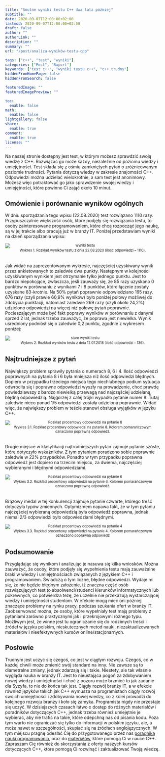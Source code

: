 ```yaml
---
title: "Smutne wyniki testu C++ dwa lata później"
subtitle: ""
date: 2020-09-07T12:00:00+02:00
lastmod: 2020-09-07T12:00:00+02:00
draft: false
author: ""
authorLink: ""
description: ""
summary: ""
url: "/post/analiza-wyników-testu-cpp"

tags: ["c++", "test", "wyniki"]
categories: ["Post", "Raport"]
keywords: ["test c++", "wyniki testu c++", "c++ trudny"]
hiddenFromHomePage: false
hiddenFromSearch: false

featuredImage: ""
featuredImagePreview: ""

toc:
  enable: false
math:
  enable: false
lightgallery: false
share:
  enable: true
comment:
  enable: true
license: ""
---
```


Na naszej stronie dostępny jest test, w którym możesz sprawdzić swoją wiedzę z C++. Rozwiązać go może każdy, niezależnie od poziomu wiedzy i umiejętności. Test składa się z ośmiu zamkniętych pytań o zróżnicowanym poziomie trudności. Pytania dotyczą wiedzy w zakresie znajomości C++. Odpowiedzi można udzielać wielokrotnie, a sam test jest anonimowy. Możesz więc potraktować go jako sprawdzenie swojej wiedzy i umiejętności, które powinno Ci zająć około 10 minut.

## Omówienie i porównanie wyników ogólnych

W dniu sporządzania tego wpisu (22.08.2020) test rozwiązano 1110 razy. Przypuszczalnie większość osób, które podjęły się rozwiązania testu, to osoby zainteresowane programowaniem, które chcą rozpocząć jego naukę, są w jej trakcie albo pracują już w branży IT.
Poniżej przedstawiam wyniki na dzień sporządzania wpisu:

<div style="text-align:center;font-size:0.8em; margin-bottom:3em">
  <img src="img\wyniki.png"
       alt="wyniki testu"
       style="display:block;margin:0 auto;"
  />
Wykres 1. Rozkład wyników testu z dnia 22.08.2020 (ilość odpowiedzi – 1110).
</div>

Jak widać na zaprezentowanym wykresie, najczęściej uzyskiwany wynik przez ankietowanych to zaledwie dwa punkty. Następnym w kolejności uzyskiwanym wynikiem jest otrzymanie tylko jednego punktu. 
Jest to bardzo niepokojące, zwłaszcza, jeśli zauważy się, że 85 razy uzyskano 0 punktów w porównaniu z wynikami 7 i 8 punktów, które łącznie zostały uzyskane 83-krotnie.
Na 50% pytań poprawnie odpowiedziano 165 razy. 676 razy (czyli prawie 60,9% wyników) było poniżej połowy możliwej do zdobycia punktacji, natomiast zaledwie 269 razy (czyli około 24,2%) udzielono odpowiedzi na więcej niż połowę pytań poprawnie.
Pocieszającym może być fakt poprawy wyników w porównaniu z danymi sprzed 2 lat, jednak trzeba zauważyć, że poprawa jest niewielka. Wynik uśredniony podniósł się o zaledwie 0,2 punktu, zgodnie z wykresem poniżej:

<div style="text-align:center;font-size:0.8em; margin-bottom:3em">
  <img src="img\stare_wyniki.png"
       alt="stare wyniki testu"
       style="display:block;margin:0 auto;"
  />
  Wykres 2. Rozkład wyników testu z dnia 12.07.2018 (ilość odpowiedzi – 136).
</div>

## Najtrudniejsze z pytań

Największy problem sprawiły pytania o numerach 8, 6 i 4. Ilość odpowiedzi poprawnych na pytania 8 i 6 była mniejsza niż ilość odpowiedzi błędnych. Dopiero w przypadku trzeciego miejsca tego niechlubnego podium sytuacja odwróciła się i poprawne odpowiedzi wyszły na prowadzenie, choć prawdę powiedziawszy z bardzo niewielką przewagą nad najczęściej udzielaną, błędną odpowiedzią.
Najgorzej z całej trójki wypadło pytanie numer 8. Tutaj zaledwie nieco ponad 1/5 odpowiedzi została udzielona poprawnie. Widać więc, że największy problem w teście stanowi obsługa wyjątków w języku C++.

<div style="text-align:center;font-size:0.8em; margin-bottom:3em">
  <img src="img\pyt8a.png"
       alt="Rozkład procentowy odpowiedzi na pytanie 8"
       style="display:block;margin:0 auto;"
  />
  Wykres 3.1. Rozkład procentowy odpowiedzi na pytanie 8. Kolorem pomarańczowym oznaczono poprawną odpowiedź.</label>
</div>

Drugie miejsce w klasyfikacji najtrudniejszych pytań zajmuje pytanie szóste, które dotyczyło wskaźników. Z tym pytaniem poradzono sobie poprawnie zaledwie w 22% przypadków. Ponadto w tym przypadku poprawna odpowiedź jest dopiero na trzecim miejscu, za dwiema, najczęściej wybieranymi i błędnymi odpowiedziami.

<div style="text-align:center;font-size:0.8em; margin-bottom: 3em">
  <img src="img\pyt6a.png"
       alt="Rozkład procentowy odpowiedzi na pytanie 6"
       style="display:block;margin:0 auto;"
  />
  Wykres 3.2. Rozkład procentowy odpowiedzi na pytanie 6. Kolorem pomarańczowym oznaczono poprawną odpowiedź.
</div>

Brązowy medal w tej konkurencji zajmuje pytanie czwarte, którego treść dotyczyła typów zmiennych. Optymizmem napawa fakt, że w tym pytaniu najczęściej wybieraną odpowiedzią była odpowiedź poprawna, jednak niemal 2/3 odpowiedzi było odpowiedziami błędnymi.

<div style="text-align:center;font-size:0.8em; margin-bottom: 3em">
  <img src="img\pyt4a.png"
       alt="Rozkład procentowy odpowiedzi na pytanie 4"
       style="display:block;margin:0 auto;"
  />
  Wykres 3.3. Rozkład procentowy odpowiedzi na pytanie 4. Kolorem pomarańczowym oznaczono poprawną odpowiedź</label>
</div>

## Podsumowanie

Przyglądając się wynikom i analizując je nasuwa się kilka wniosków.
Można zauważyć, że osoby, które podjęły się wypełnienia testu mają zauważalne braki w wiedzy i umiejętnościach związanych z językiem C++ i programowaniem. Świadczą o tym liczne, błędne odpowiedzi.
Wydaje mi się, że nie będzie błędnym założenie, iż znaczna część osób rozwiązujących test to absolwenci/studenci kierunków informatycznych lub pokrewnych, co potwierdza tezę, że uczelnie nie przekazują wystarczającej wiedzy i umiejętności studentom. W efekcie mogą mieć oni później znaczące problemy na rynku pracy, podczas szukania ofert w branży IT.
Zaobserwować można, że osoby, które wypełniały test mają problemy z pytaniami zarówno praktycznymi jak i przekrojowymi różnego typu. Możliwym jest, że winne jest tu ograniczanie się do rodzimych treści i źródeł w języku polskim, nieskutecznych metod nauki, niezaktualizowanych materiałów i nieefektywnych kursów online/stacjonarnych.

## Posłowie

Trudnym jest uczyć się czegoś, co jest w ciągłym rozwoju. Czegoś, co w każdej chwili może zmienić swój standard na inny. Nie zawsze są to diametralne zmiany, jednak zdarzają się i takie. Niestety, ale tak właśnie wygląda nauka w branży IT. Jest to nieustająca pogoń za zdobywaniem nowej wiedzy i umiejętności i choć z pozoru może brzmieć to jak zadanie dla Syzyfa, to nie do końca tak jest.
Ciągły rozwój branży IT, a w efekcie również języków takich jak C++ wymusza na programistach ciągły rozwój swoich umiejętności i zdobywania nowej wiedzy, co z kolei prowadzi do kolejnego rozwoju branży i koło się zamyka. Programista nigdy nie przestaje się uczyć.
W dzisiejszych czasach łatwo o dostęp do różnych materiałów i poradników dotyczących C++, jednak trzeba również umiejętnie je wybierać, aby nie trafić na takie, które odepchną nas od pisania kodu. Poza tym warto nie ograniczać się tylko do informacji w polskim języku, ale, a może nawet w szczególności, skupiać się na źródłach anglojęzycznych.
W tym miejscu pragnę odesłać Cię do przygotowanego przez nas [poradnika nauki programowania](https://coders.school/poradnik/), oraz do [materiałów](https://coders.school/resources/), które pomogą Ci w nauce C++. Zapraszam Cię również do skorzystania z oferty naszych kursów dotyczących C++, które pomogą Ci rozwinąć i zaktualizować Twoją wiedzę.
